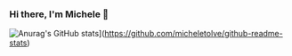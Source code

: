 ### Hi there, I'm Michele 👋

![Anurag's GitHub stats](https://github-readme-stats.vercel.app/api?username=micheletolve)](https://github.com/micheletolve/github-readme-stats)

<!--
**micheletolve/micheletolve** is a ✨ _special_ ✨ repository because its `README.md` (this file) appears on your GitHub profile.

Here are some ideas to get you started:

- 🔭 I’m currently working on ...
- 🌱 I’m currently learning ...
- 👯 I’m looking to collaborate on ...
- 🤔 I’m looking for help with ...
- 💬 Ask me about ...
- 📫 How to reach me: ...
- 😄 Pronouns: ...
- ⚡ Fun fact: ...
-->
